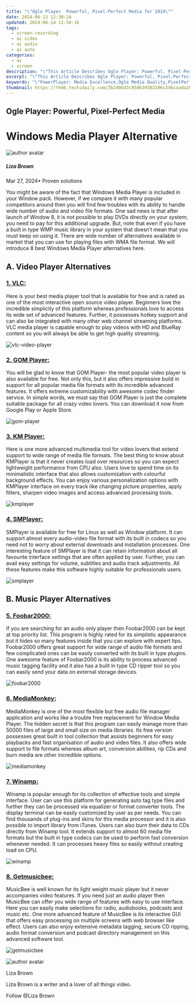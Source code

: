 ```yaml
---
title: "\"Ogle Player  Powerful, Pixel-Perfect Media for 2024\""
date: 2024-06-13 12:30:24
updated: 2024-06-14 11:50:16
tags: 
  - screen-recording
  - ai video
  - ai audio
  - ai auto
categories: 
  - ai
  - screen
description: "\"This Article Describes Ogle Player: Powerful, Pixel-Perfect Media for 2024\""
excerpt: "\"This Article Describes Ogle Player: Powerful, Pixel-Perfect Media for 2024\""
keywords: "\"PowerPlayer: Media Excellence,Ogle Media Quality,PixelPerfection Player,Ultimate Ogle Experience,HighFidelity Ogle,Ogle Media Dominance,PerfectPixel Ogle Media\""
thumbnail: https://thmb.techidaily.com/3b240b43c93d639302106c546caada2668474e961bc69741ec2bb6713c7a134f.jpg
---
```


## Ogle Player: Powerful, Pixel-Perfect Media

# Windows Media Player Alternative

![author avatar](https://lh5.googleusercontent.com/-AIMmjowaFs4/AAAAAAAAAAI/AAAAAAAAABc/Y5UmwDaI7HU/s250-c-k/photo.jpg)

##### Liza Brown

 Mar 27, 2024• Proven solutions

You might be aware of the fact that Windows Media Player is included in your Window pack. However, if we compare it with many popular competitors around then you will find few troubles with its ability to handle wide number of audio and video file formats. One sad news is that after launch of Window 8, it is not possible to play DVDs directly on your system; you need to pay for this additional upgrade. But, note that even if you have a built in type WMP music library in your system that doesn’t mean that you must keep on using it. There are wide number of alternatives available in market that you can use for playing files with WMA file format. We will introduce 8 best Windows Media Player alternatives here.

## A. Video Player Alternatives

[](http://www.videolan.org/vlc/index.html)

### [1\. VLC:](http://www.videolan.org/vlc/index.html)

Here is your best media player tool that is available for free and is rated as one of the most interactive open source video player. Beginners love the incredible simplicity of this platform whereas professionals love to access its wide set of advanced features. Further, it possesses hotkey support and can also be integrated with many other web channel streaming platforms. VLC media player is capable enough to play videos with HD and BlueRay content so you will always be able to get high quality streaming.

![ vlc-video-player](https://images.wondershare.com/filmora/article-images/vlc-video-player.jpg)

[](https://player.gomlab.com/)

### [2\. GOM Player:](https://player.gomlab.com/)

You will be glad to know that GOM Player- the most popular video player is also available for free. Not only this, but it also offers impressive build in support for all popular media file formats with its incredible advanced features. It offers extreme customizability with awesome codec finder service. In simple words, we must say that GOM Player is just the complete suitable package for all crazy video lovers. You can download it now from Google Play or Apple Store.

![gom-player ](https://images.wondershare.com/filmora/article-images/gom-player.jpg)

[](http://www.kmplayer.com)

### [3\. KM Player:](http://www.kmplayer.com)

Here is one more advanced multimedia tool for video lovers that extend support to wide range of media file formats. The best thing to know about KMPlayer is that it never creates load over resources so you can expect lightweight performance from CPU also. Users love to spend time on its minimalistic interface that also allows customization with colourful background effects. You can enjoy various personalization options with KMPlayer interface on every track like changing picture properties, apply filters, sharpen video images and access advanced processing tools.

![kmplayer ](https://images.wondershare.com/filmora/article-images/kmplayer.jpg)

[](http://smplayer.sourceforge.net/)

### [4\. SMPlayer:](http://smplayer.sourceforge.net/)

SMPlayer is available for free for Linux as well as Window platform. It can support almost every audio-video file format with its built in codecs so you need not to worry about external downloads and installation processes. One interesting feature of SMPlayer is that it can retain information about all favourite interface settings that are often applied by user. Further, you can avail easy settings for volume, subtitles and audio track adjustments. All these features make this software highly suitable for professionals users.

![smplayer ](https://images.wondershare.com/filmora/article-images/smplayer.jpg)

## B. Music Player Alternatives

[](http://www.foobar2000.org/)

### [5\. Foobar2000:](http://www.foobar2000.org/)

If you are searching for an audio only player then Foobar2000 can be kept at top priority list. This program is highly rated for its simplistic appearance but it hides so many features inside that you can explore with expert tips. Foobar2000 offers great support for wide range of audio file formats and few complicated ones can be easily converted with its built in type plugins. One awesome feature of Foobar2000 is its ability to process advanced music tagging facility and it also has a built in type CD ripper tool so you can easily send your data on external storage devices.

![foobar2000 ](https://images.wondershare.com/filmora/article-images/foobar2000.jpg)

[](http://www.mediamonkey.com/)

### [6\. MediaMonkey:](http://www.mediamonkey.com/)

MediaMonkey is one of the most flexible but free audio file manager application and works like a trouble free replacement for Window Media Player. The hidden secret is that this program can easily manage more than 50000 files of large and small size on media libraries. Its free version possesses great built in tool collection that assists beginners for easy playbacks and fast organisation of audio and video files. It also offers wide support to file formats whereas album art, conversion abilities, rip CDs and burn media are other incredible options.

![mediamonkey ](https://images.wondershare.com/filmora/article-images/mediamonkey.jpg)

[](http://www.winamp.com/)

### [7\. Winamp:](http://www.winamp.com/)

Winamp is popular enough for its collection of effective tools and simple interface. User can use this platform for generating auto tag type files and further they can be processed via equalizer or format converter tools. The display terminal can be easily customized by user as per needs. You can find thousands of plug-ins and skins for this media processor and it is also possible to import library from iTunes. Users can also burn their data to CDs directly from Winamp tool. It extends support to almost 60 media file formats but the built in type codecs can be used to perform fast conversion whenever needed. It can processes heavy files so easily without creating load on CPU.

![winamp ](https://images.wondershare.com/filmora/article-images/winamp.jpg)

[](https://getmusicbee.com/)

### [8\. Getmusicbee:](https://getmusicbee.com/)

MusicBee is well known for its light weight music player but it never accompanies video features. If you need just an audio player then MusicBee can offer you wide range of features with easy to use interface. Here you can easily make selections for radio, audiobooks, podcasts and music etc. One more advanced feature of MusicBee is its interactive GUI that offers easy processing on multiple screens with web browser like effect. Users can also enjoy extensive metadata tagging, secure CD ripping, audio format conversion and podcast directory management on this advanced software tool.

![getmusicbee ](https://images.wondershare.com/filmora/article-images/getmusicbee.jpg)

![author avatar](https://lh5.googleusercontent.com/-AIMmjowaFs4/AAAAAAAAAAI/AAAAAAAAABc/Y5UmwDaI7HU/s250-c-k/photo.jpg)

Liza Brown

Liza Brown is a writer and a lover of all things video.

Follow @Liza Brown


<ins class="adsbygoogle"
     style="display:block"
     data-ad-format="autorelaxed"
     data-ad-client="ca-pub-7571918770474297"
     data-ad-slot="1223367746"></ins>



<ins class="adsbygoogle"
     style="display:block"
     data-ad-client="ca-pub-7571918770474297"
     data-ad-slot="8358498916"
     data-ad-format="auto"
     data-full-width-responsive="true"></ins>

